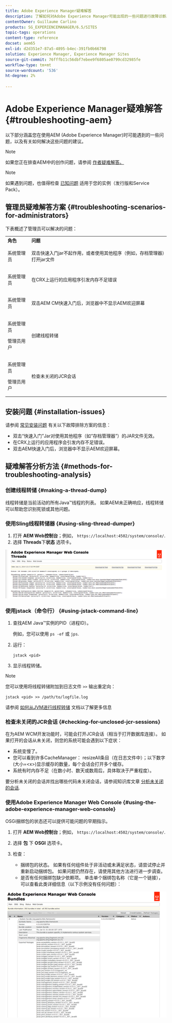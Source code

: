 ```yaml
---
title: Adobe Experience Manager疑难解答
description: 了解如何对Adobe Experience Manager可能出现的一些问题进行故障诊断。
contentOwner: Guillaume Carlino
products: SG_EXPERIENCEMANAGER/6.5/SITES
topic-tags: operations
content-type: reference
docset: aem65
exl-id: d2d351e7-87a5-4895-b4ec-391fb0b66798
solution: Experience Manager, Experience Manager Sites
source-git-commit: 76fffb11c56dbf7ebee9f6805ae0799cd32985fe
workflow-type: tm+mt
source-wordcount: '536'
ht-degree: 2%

---
```


# Adobe Experience Manager疑难解答 {#troubleshooting-aem}

以下部分涵盖您在使用AEM (Adobe Experience Manager)时可能遇到的一些问题，以及有关如何解决这些问题的建议。

>[!NOTE]
>
>如果您正在排查AEM中的创作问题，请参阅 [作者疑难解答。](/help/sites-authoring/troubleshooting.md)

>[!NOTE]
>
>如果遇到问题，也值得检查 [已知问题](/help/release-notes/release-notes.md) 适用于您的实例（发行版和Service Pack）。

## 管理员疑难解答方案 {#troubleshooting-scenarios-for-administrators}

下表概述了管理员可以解决的问题：

<table>
 <tbody>
  <tr>
   <td><strong>角色</strong></td>
   <td><strong>问题 </strong></td>
  </tr>
  <tr>
   <td>系统管理员</td>
   <td><p>双击快速入门jar不起作用，或者使用其他程序（例如，存档管理器）打开jar文件</p> </td>
  </tr>
  <tr>
   <td><p>系统管理员</p> </td>
   <td><p>在CRX上运行的应用程序引发内存不足错误</p> </td>
  </tr>
  <tr>
   <td><p>系统管理员</p> </td>
   <td><p>双击AEM CM快速入门后，浏览器中不显示AEM欢迎屏幕</p> </td>
  </tr>
  <tr>
   <td><p>系统管理员</p> <p>管理员用户</p> </td>
   <td><p>创建线程转储</p> </td>
  </tr>
  <tr>
   <td><p>系统管理员</p> <p>管理员用户</p> </td>
   <td><p>检查未关闭的JCR会话</p> </td>
  </tr>
 </tbody>
</table>

## 安装问题 {#installation-issues}

请参阅 [常见安装问题](/help/sites-deploying/troubleshooting.md#common-installation-issues) 有关以下故障排除方案的信息：

* 双击“快速入门”Jar对使用其他程序（如“存档管理器”）的JAR文件无效。
* 在CRX上运行的应用程序会引发内存不足错误。
* 双击AEM快速入门后，浏览器中不显示AEM欢迎屏幕。

## 疑难解答分析方法 {#methods-for-troubleshooting-analysis}

### 创建线程转储 {#making-a-thread-dump}

线程转储是当前活动的所有Java™线程的列表。 如果AEM未正确响应，线程转储可以帮助您识别死锁或其他问题。

### 使用Sling线程转储器 {#using-sling-thread-dumper}

1. 打开 **AEM Web控制台**；例如， `https://localhost:4502/system/console/`.
1. 选择 **Threads**&#x200B;下&#x200B;**状态** 选项卡。

![screen_shot_2012-02-13at43925pm](assets/screen_shot_2012-02-13at43925pm.png)

### 使用jstack（命令行） {#using-jstack-command-line}

1. 查找AEM Java™实例的PID（进程ID）。

   例如，您可以使用 `ps -ef` 或 `jps`.

1. 运行：

   `jstack <pid>`

1. 显示线程转储。

>[!NOTE]
>
>您可以使用将线程转储附加到日志文件 `>>` 输出重定向：
>
>`jstack <pid> >> /path/to/logfile.log`

请参阅 [如何从JVM进行线程转储](https://experienceleague.adobe.com/docs/experience-cloud-kcs/kbarticles/KA-17452.html) 文档以了解更多信息

### 检查未关闭的JCR会话 {#checking-for-unclosed-jcr-sessions}

在为AEM WCM开发功能时，可能会打开JCR会话（相当于打开数据库连接）。 如果打开的会话从未关闭，则您的系统可能会遇到以下症状：

* 系统变慢了。
* 您可以看到许多CacheManager： resizeAll条目（在日志文件中）；以下数字(大小=&lt;x>)显示缓存的数量，每个会话会打开多个缓存。
* 系统有时内存不足（在数小时、数天或数周后，具体取决于严重程度）。

要分析未关闭的会话并找出哪些代码未关闭会话，请参阅知识库文章 [分析未关闭的会话](https://helpx.adobe.com/experience-manager/kb/AnalyzeUnclosedSessions.html).

### 使用Adobe Experience Manager Web Console {#using-the-adobe-experience-manager-web-console}

OSGi捆绑包的状态还可以提供可能问题的早期指示。

1. 打开 **AEM Web控制台**；例如， `https://localhost:4502/system/console/`.
1. 选择 **包** 下 **OSGI** 选项卡。
1. 检查：

   * 捆绑包的状态。 如果有任何组件处于非活动或未满足状态，请尝试停止并重新启动捆绑包。 如果问题仍然存在，请使用其他方法进行进一步调查。
   * 是否有任何捆绑包缺少依赖项。 单击单个捆绑包名称（它是一个链接），可以查看此类详细信息（以下示例没有任何问题）：

![screen_shot_2012-02-13at44706pm](assets/screen_shot_2012-02-13at44706pm.png)
